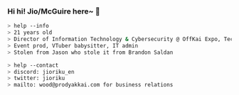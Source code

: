 ### Hi hi! Jio/McGuire here~ 🚀<br/>

</a>

````zsh
> help --info
> 21 years old
> Director of Information Technology & Cybersecurity @ OffKai Expo, Tech/Talent @ prodYakkai, Oshi Oasis Tech @ Holiday Matsuri
> Event prod, VTuber babysitter, IT admin
> Stolen from Jason who stole it from Brandon Saldan
````

````zsh
> help --contact
> discord: jioriku_en
> twitter: jioriku
> mailto: wood@prodyakkai.com for business relations
````
